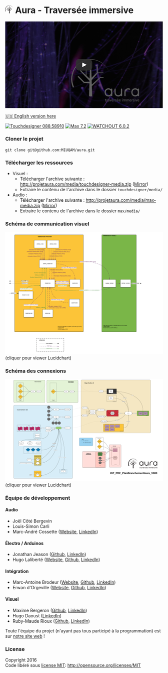 # ![icon](doc/icon.png) Aura - Traversée immersive

[![Click to view the video](doc/video.jpg)](https://www.youtube.com/watch?v=TnMXGh4VQu4)

[:us: English version here](README.md)

[![Touchdesigner 088.58910](https://img.shields.io/badge/Touchdesigner-088.58910-2d98ce.svg?style=flat)](http://www.derivative.ca/Builds/TouchDesigner088.58910.64-Bit.exe) 
[![Max 7.2](https://img.shields.io/badge/Max-7.2-b5b9bf.svg?style=flat)](https://cycling74.com/max7/) 
[![WATCHOUT 6.0.2](https://img.shields.io/badge/WATCHOUT-6.0.2-a2227b.svg?style=flat)](http://www.dataton.com/watchout) 

### Cloner le projet
```
git clone git@github.com:MIUQAM/aura.git
```

### Télécharger les ressources
- Visuel :
  - Télécharger l'archive suivante : http://projetaura.com/media/touchdesigner-media.zip ([Mirror](https://drive.google.com/open?id=0B3Nb5jB8NyWPSDRBTkM1UXRfczQ))
  - Extraire le contenu de l'archive dans le dossier `touchdesigner/media/`
- Audio :
  - Télécharger l'archive suivante : http://projetaura.com/media/max-media.zip ([Mirror](https://drive.google.com/open?id=0B3Nb5jB8NyWPbDQ3VFQ5RnhhSlk))
  - Extraire le contenu de l'archive dans le dossier `max/media/`

### Schéma de communication visuel
[![Schéma de communication visuel](doc/schema_visuel.png)](https://www.lucidchart.com/documents/view/46d38f88-bbe4-4ac7-bbc7-b418d1179246)
(cliquer pour viewer Lucidchart)

### Schéma des connexions
[![Schéma de connexions](doc/schema_connexions.png)](https://www.lucidchart.com/documents/view/9890331f-64d0-4a9a-a718-01d56c739518)
(cliquer pour viewer Lucidchart)

### Équipe de développement 
#### Audio
- Joël Côté Bergevin
- Louis-Simon Carli
- Marc-André Cossette ([Website](http://www.creationsmac.com), [LinkedIn](https://linkedin.com/in/macossette))

#### Électro / Arduinos
- Jonathan Jeason ([Github](https://github.com/jjshred), [LinkedIn](https://linkedin.com/in/giovanni-jeanson-7a8974ba))
- Hugo Laliberté ([Website](http://hugolaliberte.com/), [Github](https://github.com/lachose1), [LinkedIn](https://ca.linkedin.com/in/hugolaliberte))

#### Intégration
- Marc-Antoine Brodeur ([Website](http://marcantoinebrodeur.com), [Github](https://github.com/mabrodeur), [LinkedIn](https://www.linkedin.com/in/marcantoinebrodeur/))
- Erwan d'Orgeville ([Website](http://erwandorgeville.com), [Github](https://github.com/th3m4ri0), [LinkedIn](https://linkedin.com/in/th3m4ri0))

#### Visuel
- Maxime Bergeron ([Github](https://github.com/maxime1bergeron), [LinkedIn](https://linkedin.com/in/maxime1bergeron))
- Hugo Daoust ([LinkedIn](https://www.linkedin.com/in/hugo-daoust-4174b610a))
- Ruby-Maude Rioux ([Github](https://github.com/rubanmauve), [LinkedIn](https://linkedin.com/pub/ruby-maude-rioux/5a/3b9/b5a))

Toute l'équipe du projet (n'ayant pas tous participé à la programmation) est sur [notre site web](http://projetaura.com) !

### License
Copyright 2016  
Code libéré sous [license MIT](LICENSE): http://opensource.org/licenses/MIT